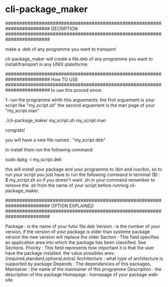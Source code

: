 # cli-package_maker
########################################################################
                          DECRIPTION
########################################################################

make a .deb of any programme you want to transport

cli-package_maker will create a file.deb of any programme you want to install/transport in any UNIX plateforme.

########################################################################
                          How TO USE
########################################################################
to use this proced since:

1- run the programme whith this arguements:
the first arguement is your script like "my_script.sh"
the second arguement is the man page of your "my_script.man"

./cli-package_maker my_script.sh my_script.man

congrats!

you will have a new file named : "my_script.deb" 

to install them run the following command:

 sudo dpkg -i my_script.deb
 
 this will install your package and your programme to /bin and /usr/bin, so to run your script you just have to run the following command in terminal ($) :
 $ my_script.sh
 so if you doesn't want .sh in your command remember to remove the .sh from the name of your script before running cli-package_maker.

########################################################################
                          OPTION EXPLAINED
########################################################################

Package : is the name of your futur file.deb
Version : is the number of your version, if the version of your package is older than systeme package version the new version will replace the older
Section : This field specifies an application area into which the package has been classified. See Sections.
Priority : This field represents how important it is that the user have the package installed. the value possibles ares: {required,standard,optional,extra}
Architecture : what type of architecture is supported by package
Depends : The dependancies of this packages, 
Maintainer : the name of the maintainer of this programme
Description : the description of this package
Homepage : homepage of your package web-site
